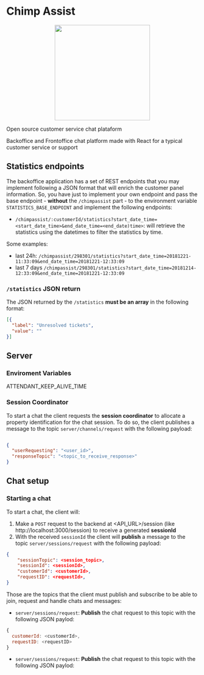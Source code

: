 # Chimp Assist

<p align="center">
  <img height="250" src="https://res.cloudinary.com/stutzsolucoes/image/upload/c_crop,h_308/v1539906576/noun_Cabin_Monkey_774328_yxidcr.png">
</p>

Open source customer service chat plataform

Backoffice and Frontoffice chat platform made with React for a typical customer service or support

## Statistics endpoints

The backoffice application has a set of REST endpoints that you may implement following a JSON format that will enrich the customer panel information. So, you have just to implement your own endpoint and pass the base endpoint - **without** the `/chimpassist` part - to the environment variable `STATISTICS_BASE_ENDPOINT` and implement the following endpoints:

- `/chimpassist/:customerId/statistics?start_date_time=<start_date_time>&end_date_time=<end_date)time>`: will retrieve the statistics using the datetimes to filter the statistics by time.

Some examples:

- last 24h: `/chimpassist/298301/statistics?start_date_time=20181221-11:33:09&end_date_time=20181221-12:33:09`
- last 7 days `/chimpassist/298301/statistics?start_date_time=20181214-12:33:09&end_date_time=20181221-12:33:09`

### `/statistics` JSON return

The JSON returned by the `/statistics` **must be an array** in the following format:
```JSON
[{
  "label": "Unresolved tickets",
  "value": ""
}]
```


## Server

### Enviroment Variables

ATTENDANT_KEEP_ALIVE_TIME

### Session Coordinator

To start a chat the client requests the **session coordinator** to allocate a property identification for the chat session. To do so, the client publishes a message to the topic `server/channels/request` with the following payload:

```JSON

{
  "userRequesting": "<user_id>",
  "responseTopic": "<topic_to_receive_response>"
}

```

## Chat setup

### Starting a chat

To start a chat, the client will:

1) Make a `POST` request to the backend at <API_URL>/session (like http://localhost:3000/session) to receive a generated **sessionId**
2) With the received `sessionId` the client will **publish** a message to the topic `server/sessions/request` with the following payload:

```json
{
    "sessionTopic": <session_topic>,
    "sessionId": <sessionId>,
    "customerId": <customerId>,
    "requestID": <requestId>,
}
```

Those are the topics that the client must publish and subscribe to be able to join, request and handle chats and messages:

- `server/sessions/request`: **Publish** the chat request to this topic with the following JSON paylod:

```javascript
{
  customerId: <customerId>,
  requestID: <requestID>
}
```

- `server/sessions/request`: **Publish** the chat request to this topic with the following JSON paylod:

